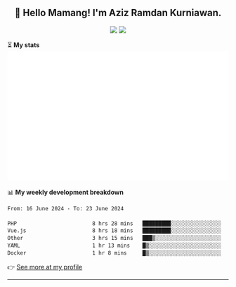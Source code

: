 <h2 align="center">👋 Hello Mamang! I'm Aziz Ramdan Kurniawan.</h2>  
<p align="center">
  <img src="https://komarev.com/ghpvc/?username=azizramdan">
  <img src="https://wakatime.com/badge/user/90056fa0-4c31-4eca-954e-2a3ac05896f9.svg">
</p>
    
⏳ **My stats**  
![](https://raw.githubusercontent.com/azizramdan/github-stats/master/generated/overview.svg#gh-dark-mode-only)

📊 **My weekly development breakdown**
<!--START_SECTION:waka-->

```txt
From: 16 June 2024 - To: 23 June 2024

PHP                        8 hrs 28 mins   █████████░░░░░░░░░░░░░░░░   36.38 %
Vue.js                     8 hrs 18 mins   █████████░░░░░░░░░░░░░░░░   35.63 %
Other                      3 hrs 15 mins   ███▒░░░░░░░░░░░░░░░░░░░░░   13.99 %
YAML                       1 hr 13 mins    █▒░░░░░░░░░░░░░░░░░░░░░░░   05.29 %
Docker                     1 hr 8 mins     █▒░░░░░░░░░░░░░░░░░░░░░░░   04.91 %
```

<!--END_SECTION:waka-->
👉 [See more at my profile](https://wakatime.com/@azizramdan)
***
